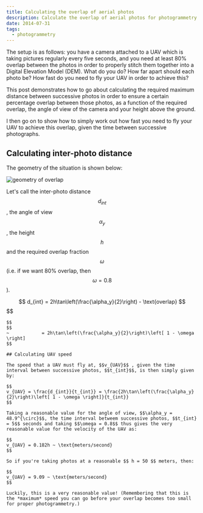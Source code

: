```yaml
---
title: Calculating the overlap of aerial photos
description: Calculate the overlap of aerial photos for photogrammetry.
date: 2014-07-31
tags:
  - photogrammetry
---
```


The setup is as follows: you have a camera attached to a UAV which is taking pictures regularly every five seconds, and you need at least 80% overlap between the photos in order to properly stitch them together into a Digital Elevation Model (DEM). What do you do? How far apart should each photo be? How fast do you need to fly your UAV in order to achieve this?

This post demonstrates how to go about calculating the required maximum distance between successive photos in order to ensure a certain percentage overlap between those photos, as a function of the required overlap, the angle of view of the camera and your height above the ground.

I then go on to show how to simply work out how fast you need to fly your UAV to achieve this overlap, given the time between successive photographs.

## Calculating inter-photo distance

The geometry of the situation is shown below:

![geometry of overlap](/media/archive/calculating-overlap/overlap.svg)

Let's call the inter-photo distance $$ d_{int} $$, the angle of view $$ \alpha_y $$, the height $$ h $$ and the required overlap fraction $$ \omega $$ (i.e. if we want 80% overlap, then $$ \omega = 0.8 $$).

$$
d_{int}      = 2h\tan\left(\frac{\alpha_y}{2}\right) - \text{overlap}
$$
$$
~~~~~~~~~~~~~~~~~~ = 2h\tan\left(\frac{\alpha_y}{2}\right) - 2h\omega\tan\left(\frac{\alpha_y}{2}\right)
$$
$$
~            = 2h\tan\left(\frac{\alpha_y}{2}\right)\left[ 1 - \omega \right]
$$

## Calculating UAV speed

The speed that a UAV must fly at, $$v_{UAV}$$ , given the time interval between successive photos, $$t_{int}$$, is then simply given by:

$$
v_{UAV} = \frac{d_{int}}{t_{int}} = \frac{2h\tan\left(\frac{\alpha_y}{2}\right)\left[ 1 - \omega \right]}{t_{int}}
$$

Taking a reasonable value for the angle of view, $$\alpha_y = 48.9^{\circ}$$, the time interval betweem successive photos, $$t_{int} = 5$$ seconds and taking $$\omega = 0.8$$ thus gives the very reasonable value for the velocity of the UAV as:

$$
v_{UAV} = 0.182h ~ \text{meters/second}
$$

So if you're taking photos at a reasonable $$ h = 50 $$ meters, then:

$$
v_{UAV} = 9.09 ~ \text{meters/second}
$$

Luckily, this is a very reasonable value! (Remembering that this is the *maximum* speed you can go before your overlap becomes too small for proper photogrammetry.)
